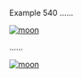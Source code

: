 Example 540
......

[![moon](moon.jpg)][ref]

[ref]: /uri

......

<p><a href="/uri"><img src="moon.jpg" alt="moon" /></a></p>
